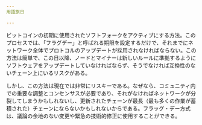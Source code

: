 ```yaml
---
用語旗日

---
```

ビットコインの初期に使用されたソフトフォークをアクティブにする方法。このプロセスでは、「フラグデー」と呼ばれる期限を設定するだけで、それまでにネットワーク全体でプロトコルのアップデートが採用されなければならない。この方法は簡単で、この日以降、ノードとマイナーは新しいルールに準拠するようにソフトウェアをアップデートしていなければならず、そうでなければ互換性のないチェーン上にいるリスクがある。

しかし、この方法は現在では非常にリスキーである。なぜなら、コミュニティ内での重要な調整とコンセンサスが必要であり、それがなければネットワークが分裂してしまうかもしれないし、更新されたチェーンが最長（最も多くの作業が蓄積された）チェーンにならないかもしれないからである。フラッグ・デー方式は、議論の余地のない変更や緊急の技術的修正に使用することができる。